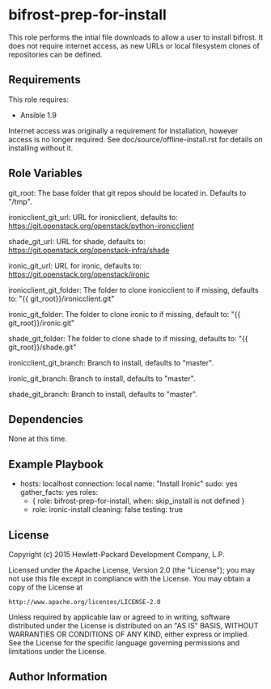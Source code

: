 bifrost-prep-for-install
========================

This role performs the intial file downloads to allow a user to install
bifrost.  It does not require internet access, as new URLs or local
filesystem clones of repositories can be defined.

Requirements
------------

This role requires:

- Ansible 1.9

Internet access was originally a requirement for installation, however access
is no longer required.  See doc/source/offline-install.rst for details on
installing without it.

Role Variables
--------------

git_root: The base folder that git repos should be located in.  Defaults to
          "/tmp".

ironicclient_git_url: URL for ironicclient, defaults to:
                      https://git.openstack.org/openstack/python-ironicclient

shade_git_url: URL for shade, defaults to:
               https://git.openstack.org/openstack-infra/shade

ironic_git_url: URL for ironic, defaults to:
                https://git.openstack.org/openstack/ironic

ironicclient_git_folder: The folder to clone ironicclient to if missing,
                         defaults to: "{{ git_root}}/ironicclient.git"

ironic_git_folder: The folder to clone ironic to if missing, default to:
                   "{{ git_root}}/ironic.git"

shade_git_folder: The folder to clone shade to if missing, defaults to:
                  "{{ git_root}}/shade.git"

ironicclient_git_branch: Branch to install, defaults to "master".

ironic_git_branch: Branch to install, defaults to "master".

shade_git_branch: Branch to install, defaults to "master".

Dependencies
------------

None at this time.

Example Playbook
----------------

- hosts: localhost
  connection: local
  name: "Install Ironic"
  sudo: yes
  gather_facts: yes
  roles:
    - { role: bifrost-prep-for-install, when: skip_install is not defined }
    - role: ironic-install
      cleaning: false
      testing: true

License
-------

Copyright (c) 2015 Hewlett-Packard Development Company, L.P.

Licensed under the Apache License, Version 2.0 (the "License");
you may not use this file except in compliance with the License.
You may obtain a copy of the License at

    http://www.apache.org/licenses/LICENSE-2.0

Unless required by applicable law or agreed to in writing, software
distributed under the License is distributed on an "AS IS" BASIS,
WITHOUT WARRANTIES OR CONDITIONS OF ANY KIND, either express or implied.
See the License for the specific language governing permissions and
limitations under the License.

Author Information
------------------

